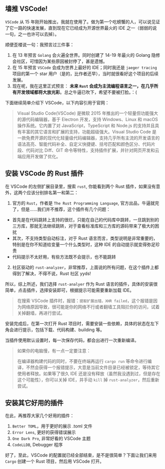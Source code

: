 ## 墙推 VSCode!

`VSCode` 从 15 年刚开始推出，我就在使用了。做为第一个吃螃蟹的人，可以说见证了它一路的快速发展，直到现在它已经成为开源世界最火的 IDE 之一（弱弱的说一句，之一也许可以去掉）。

顺便歪楼说一句：我预言过三件事：

1. 在 13 年预言 `Golang` 会火遍全世界。同时创建了 14-19 年最火的 Golang 隐修会社区，可惜因为某些原因被封停了，甚是遗憾。
2. 在 15 年预言 `VSCode` 会成为世界上最好的 IDE；同时我还是 `jaeger tracing` 项目的第一个 star 用户（是的，比作者还早），当时就很看好这个项目的后续发展。
3. 现在呢，我在这里正式预言： **未来 `Rust` 会成为主流编程语言之一，在几乎所有开发领域都将大放光彩**。总之牛逼已吹下，希望不要被打脸。：(

下面继续简单介绍下 VSCode，以下内容引用于官网：

> Visual Studio Code(VSCode) 是微软 2015 年推出的一个轻量但功能强大的源代码编辑器，基于 Electron 开发，支持 Windows、Linux 和 macOS 操作系统。它内置了对 JavaScript，TypeScript 和 Node.js 的支持并且具有丰富的其它语言和扩展的支持，功能超级强大。Visual Studio Code 是一款免费开源的现代化轻量级代码编辑器，支持几乎所有主流的开发语言的语法高亮、智能代码补全、自定义快捷键、括号匹配和颜色区分、代码片段、代码对比 Diff、GIT 命令等特性，支持插件扩展，并针对网页开发和云端应用开发做了优化。

## 安装 VSCode 的 Rust 插件

在 VSCode 的左侧扩展目录里，搜索 `rust`, 你能看到两个 Rust 插件，如果没有意外，这两个应该分别排名第一和第二：
1. 官方的 `Rust`，作者是 `The Rust Programming Language`, 官方出品，牛逼就完了，但是……我们并不推荐，这个插件有几个问题：
- 首先是在代码跳转上支持的很烂，只能在自己的代码库中跳转，一旦跳到别的三方库，那就无法继续跳转，对于查看标准库和三方库的源码带来了极大的困扰
- 其次，不支持类型自动标注，对于 Rust 语言而言，类型说明是非常重要的，特别是在你不知道给变量一个什么类型时，这种 IDE 的自动提示就变得弥足珍贵
- 代码提示不太好用，有些方法既不会提示，也不能跳转

2. 社区驱动的 `rust-analyzer`，非常推荐，上面说的所有问题，在这个插件上都得到了解决，不得不说，Rust 社区 yyds!

所以，综上所述，我们选择 `rust-analyer` 作为 Rust 语言的插件，具体的安装很简单，点击插件，选择安装即可，根据提示可能需要重新加载 IDE。

> 在搜索 VSCode 插件时，报错：`提取扩展出错，XHR failed`，这个报错是因为网络原因导致，很可能是你的网络不行或者翻墙工具阻拦你的访问，试着关掉翻墙，再进行尝试。

安装完成后，在第一次打开 Rust 项目时，需要安装一些依赖，具体的状态在左下角会进行提示，包括下载、代码构建、building 等。

当插件使用默认设置时，每一次保存代码，都会出进行一次重新编译。

> 如果你的电脑慢，有一点一定要注意：
> 
> 在编译器构建代码的同时，不要在终端再运行 `cargo run` 等命令进行编译，不然会获得一个报错提示，大意是当前文件目录已经被锁定，等待其它使用者释放。如果等了很久 IDE 还是没有释放（虽然我没遇到过，但是存在这个可能性），你可以关掉 IDE，并手动 `kill` 掉 `rust-analyzer`，然后重新尝试。

## 安装其它好用的插件

在此，再推荐大家几个好用的插件：
1. `Better TOML`，用于更好的展示 .toml 文件
2. `Error Lens`, 更好的获得错误展示
3. `One Dark Pro`, 非常好看的 VSCode 主题
4. `CodeLLDB`, Debugger 程序

好了，至此，VSCode 的配置就已经全部结束，是不是很简单？下面让我们来用 `Cargo` 创建一个 Rust 项目，然后用 VSCode 打开。
